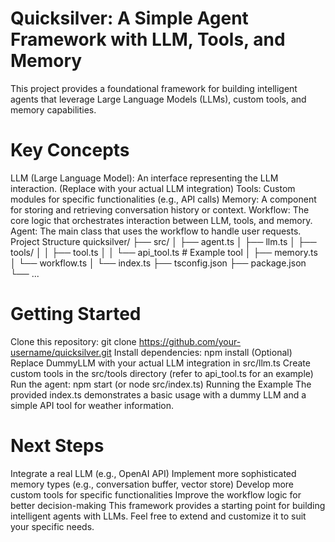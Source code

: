 # Quicksilver: A Simple Agent Framework with LLM, Tools, and Memory
This project provides a foundational framework for building intelligent agents that leverage Large Language Models (LLMs), custom tools, and memory capabilities.

# Key Concepts
LLM (Large Language Model): An interface representing the LLM interaction. (Replace with your actual LLM integration)
Tools: Custom modules for specific functionalities (e.g., API calls)
Memory: A component for storing and retrieving conversation history or context.
Workflow: The core logic that orchestrates interaction between LLM, tools, and memory.
Agent: The main class that uses the workflow to handle user requests.
Project Structure
quicksilver/
├── src/
│   ├── agent.ts
│   ├── llm.ts
│   ├── tools/
│   │   ├── tool.ts
│   │   └── api_tool.ts  # Example tool
│   ├── memory.ts
│   └── workflow.ts
│   └── index.ts
├── tsconfig.json
├── package.json
└── ...

# Getting Started
Clone this repository: git clone https://github.com/your-username/quicksilver.git
Install dependencies: npm install
(Optional) Replace DummyLLM with your actual LLM integration in src/llm.ts
Create custom tools in the src/tools directory (refer to api_tool.ts for an example)
Run the agent: npm start (or node src/index.ts)
Running the Example
The provided index.ts demonstrates a basic usage with a dummy LLM and a simple API tool for weather information.

# Next Steps
Integrate a real LLM (e.g., OpenAI API)
Implement more sophisticated memory types (e.g., conversation buffer, vector store)
Develop more custom tools for specific functionalities
Improve the workflow logic for better decision-making
This framework provides a starting point for building intelligent agents with LLMs. Feel free to extend and customize it to suit your specific needs.